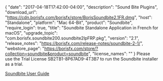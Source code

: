 {
   "date": "2017-04-18T17:42:00-04:00",
   "description": "Sound Bite Plugins",
   "download_url": "https://cdn.borisfx.com/borisfx/store/BorisSoundbite2.1FR.dmg",
   "host": "Standalone",
   "platform": "Mac 64-Bit",
   "product": "Soundbite",
   "require_login": true,
   "title": "Soundbite Standalone Application in French for macOS",
   "upgrade_topic": "com.borisfx.soundbite200.soundbite2lpFRP.pkg",
   "version": "2.1",
   "release_notes": "https://borisfx.com/release-notes/soundbite-2-1/",
   "webstore_page": "https://borisfx.com/store/?collection=soundbite&product=soundbite",
   "license_names": ""
}
Please use the Trial License SB2TB1-8P67AD9-4T3B7 to run the Soundbite installer as a trial.

[Soundbite User Guide](https://cdn.borisfx.com/borisfx/download_files/SoundbiteUserGuide052512.pdf)